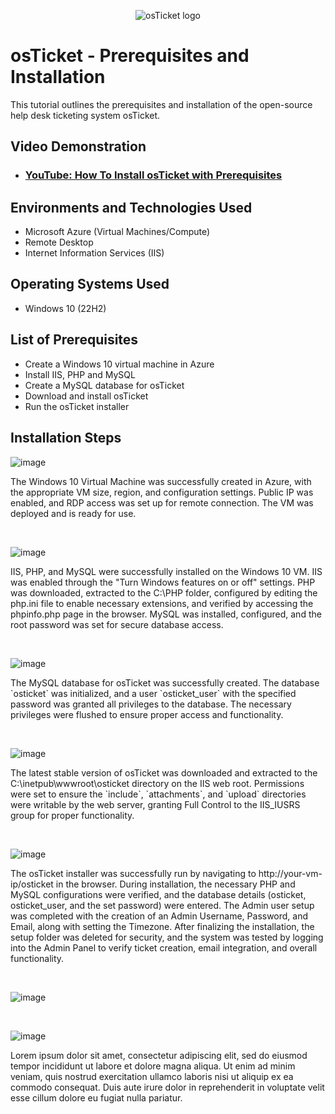 <p align="center">
<img src="https://i.imgur.com/Clzj7Xs.png" alt="osTicket logo"/>
</p>

<h1>osTicket - Prerequisites and Installation</h1>
This tutorial outlines the prerequisites and installation of the open-source help desk ticketing system osTicket.<br />


<h2>Video Demonstration</h2>

- ### [YouTube: How To Install osTicket with Prerequisites](https://www.youtube.com)

<h2>Environments and Technologies Used</h2>

- Microsoft Azure (Virtual Machines/Compute)
- Remote Desktop
- Internet Information Services (IIS)
  
<h2>Operating Systems Used </h2>

- Windows 10</b> (22H2)

<h2>List of Prerequisites</h2>

- Create a Windows 10 virtual machine in Azure
- Install IIS, PHP and MySQL
- Create a MySQL database for osTicket
- Download and install osTicket
- Run the osTicket installer

<h2>Installation Steps</h2>

![image](https://github.com/user-attachments/assets/ac3d3b27-3647-4895-878d-d12b5022d593)



<p>
The Windows 10 Virtual Machine was successfully created in Azure, with the appropriate VM size, region, and configuration settings. Public IP was enabled, and RDP access was set up for remote connection. The VM was deployed and is ready for use.  
</p>
<br />

![image](https://github.com/user-attachments/assets/48e85edf-df81-42d6-afa9-1fd62e8b0af1)

</p>
<p>
IIS, PHP, and MySQL were successfully installed on the Windows 10 VM. IIS was enabled through the "Turn Windows features on or off" settings. PHP was downloaded, extracted to the C:\PHP folder, configured by editing the php.ini file to enable necessary extensions, and verified by accessing the phpinfo.php page in the browser. MySQL was installed, configured, and the root password was set for secure database access.
</p>
<br />

![image](https://github.com/user-attachments/assets/02860ecb-626e-49d8-9000-cfb58d4e6fba)

</p>
<p>
The MySQL database for osTicket was successfully created. The database `osticket` was initialized, and a user `osticket_user` with the specified password was granted all privileges to the database. The necessary privileges were flushed to ensure proper access and functionality.

</p>
<br />

![image](https://github.com/user-attachments/assets/31cf31c0-7d5e-49f1-82a4-a5b5ab0ed2bc)

</p>
<p>
The latest stable version of osTicket was downloaded and extracted to the C:\inetpub\wwwroot\osticket directory on the IIS web root. Permissions were set to ensure the `include`, `attachments`, and `upload` directories were writable by the web server, granting Full Control to the IIS_IUSRS group for proper functionality.

</p>
<br />

![image](https://github.com/user-attachments/assets/94771711-7c1b-4ed7-b4b4-622891ae71ab)

</p>
<p>
The osTicket installer was successfully run by navigating to http://your-vm-ip/osticket in the browser. During installation, the necessary PHP and MySQL configurations were verified, and the database details (osticket, osticket_user, and the set password) were entered. The Admin user setup was completed with the creation of an Admin Username, Password, and Email, along with setting the Timezone. After finalizing the installation, the setup folder was deleted for security, and the system was tested by logging into the Admin Panel to verify ticket creation, email integration, and overall functionality.
</p>
<br />

![image](https://github.com/user-attachments/assets/e90b4022-cc29-4577-a8d3-7f9859f33b2b)

</p>
<p>

</p>
<br />

![image](https://github.com/user-attachments/assets/ca39c679-fd31-438c-ab31-4d9d840c09ff)


</p>
<p>
Lorem ipsum dolor sit amet, consectetur adipiscing elit, sed do eiusmod tempor incididunt ut labore et dolore magna aliqua. Ut enim ad minim veniam, quis nostrud exercitation ullamco laboris nisi ut aliquip ex ea commodo consequat. Duis aute irure dolor in reprehenderit in voluptate velit esse cillum dolore eu fugiat nulla pariatur.
</p>
<br />
